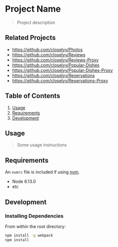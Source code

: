 # Project Name

> Project description

## Related Projects

  - https://github.com/closelyy/Photos
  - https://github.com/closelyy/Reviews
  - https://github.com/closelyy/Reviews-Proxy
  - https://github.com/closelyy/Popular-Dishes
  - https://github.com/closelyy/Popular-Dishes-Proxy
  - https://github.com/closelyy/Reservations
  - https://github.com/closelyy/Reservations-Proxy

## Table of Contents

1. [Usage](#Usage)
1. [Requirements](#requirements)
1. [Development](#development)

## Usage

> Some usage instructions

## Requirements

An `nvmrc` file is included if using [nvm](https://github.com/creationix/nvm).

- Node 6.13.0
- etc

## Development

### Installing Dependencies

From within the root directory:

```sh
npm install -g webpack
npm install
```


